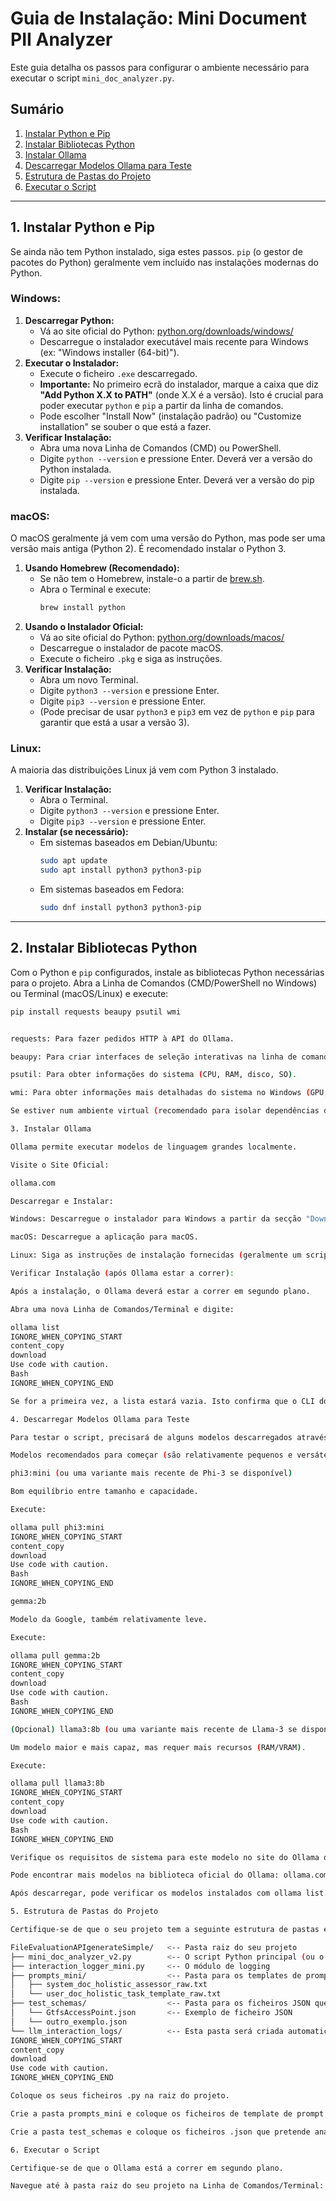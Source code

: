 # Guia de Instalação: Mini Document PII Analyzer

Este guia detalha os passos para configurar o ambiente necessário para executar o script `mini_doc_analyzer.py`.

## Sumário

1.  [Instalar Python e Pip](#1-instalar-python-e-pip)
2.  [Instalar Bibliotecas Python](#2-instalar-bibliotecas-python)
3.  [Instalar Ollama](#3-instalar-ollama)
4.  [Descarregar Modelos Ollama para Teste](#4-descarregar-modelos-ollama-para-teste)
5.  [Estrutura de Pastas do Projeto](#5-estrutura-de-pastas-do-projeto)
6.  [Executar o Script](#6-executar-o-script)

---

## 1. Instalar Python e Pip

Se ainda não tem Python instalado, siga estes passos. `pip` (o gestor de pacotes do Python) geralmente vem incluído nas instalações modernas do Python.

### Windows:

1.  **Descarregar Python:**
    *   Vá ao site oficial do Python: [python.org/downloads/windows/](https://www.python.org/downloads/windows/)
    *   Descarregue o instalador executável mais recente para Windows (ex: "Windows installer (64-bit)").
2.  **Executar o Instalador:**
    *   Execute o ficheiro `.exe` descarregado.
    *   **Importante:** No primeiro ecrã do instalador, marque a caixa que diz **"Add Python X.X to PATH"** (onde X.X é a versão). Isto é crucial para poder executar `python` e `pip` a partir da linha de comandos.
    *   Pode escolher "Install Now" (instalação padrão) ou "Customize installation" se souber o que está a fazer.
3.  **Verificar Instalação:**
    *   Abra uma nova Linha de Comandos (CMD) ou PowerShell.
    *   Digite `python --version` e pressione Enter. Deverá ver a versão do Python instalada.
    *   Digite `pip --version` e pressione Enter. Deverá ver a versão do pip instalada.

### macOS:

O macOS geralmente já vem com uma versão do Python, mas pode ser uma versão mais antiga (Python 2). É recomendado instalar o Python 3.

1.  **Usando Homebrew (Recomendado):**
    *   Se não tem o Homebrew, instale-o a partir de [brew.sh](https://brew.sh/).
    *   Abra o Terminal e execute:
        ```bash
        brew install python
        ```
2.  **Usando o Instalador Oficial:**
    *   Vá ao site oficial do Python: [python.org/downloads/macos/](https://www.python.org/downloads/macos/)
    *   Descarregue o instalador de pacote macOS.
    *   Execute o ficheiro `.pkg` e siga as instruções.
3.  **Verificar Instalação:**
    *   Abra um novo Terminal.
    *   Digite `python3 --version` e pressione Enter.
    *   Digite `pip3 --version` e pressione Enter.
    *   (Pode precisar de usar `python3` e `pip3` em vez de `python` e `pip` para garantir que está a usar a versão 3).

### Linux:

A maioria das distribuições Linux já vem com Python 3 instalado.

1.  **Verificar Instalação:**
    *   Abra o Terminal.
    *   Digite `python3 --version` e pressione Enter.
    *   Digite `pip3 --version` e pressione Enter.
2.  **Instalar (se necessário):**
    *   Em sistemas baseados em Debian/Ubuntu:
        ```bash
        sudo apt update
        sudo apt install python3 python3-pip
        ```
    *   Em sistemas baseados em Fedora:
        ```bash
        sudo dnf install python3 python3-pip
        ```

---

## 2. Instalar Bibliotecas Python

Com o Python e `pip` configurados, instale as bibliotecas Python necessárias para o projeto. Abra a Linha de Comandos (CMD/PowerShell no Windows) ou Terminal (macOS/Linux) e execute:

```bash
pip install requests beaupy psutil wmi


requests: Para fazer pedidos HTTP à API do Ollama.

beaupy: Para criar interfaces de seleção interativas na linha de comandos.

psutil: Para obter informações do sistema (CPU, RAM, disco, SO).

wmi: Para obter informações mais detalhadas do sistema no Windows (GPU, tipo de disco). Nota: Esta biblioteca é específica para Windows.

Se estiver num ambiente virtual (recomendado para isolar dependências de projetos), ative-o antes de executar o comando pip install.

3. Instalar Ollama

Ollama permite executar modelos de linguagem grandes localmente.

Visite o Site Oficial:

ollama.com

Descarregar e Instalar:

Windows: Descarregue o instalador para Windows a partir da secção "Download" e execute-o.

macOS: Descarregue a aplicação para macOS.

Linux: Siga as instruções de instalação fornecidas (geralmente um script curl).

Verificar Instalação (após Ollama estar a correr):

Após a instalação, o Ollama deverá estar a correr em segundo plano.

Abra uma nova Linha de Comandos/Terminal e digite:

ollama list
IGNORE_WHEN_COPYING_START
content_copy
download
Use code with caution.
Bash
IGNORE_WHEN_COPYING_END

Se for a primeira vez, a lista estará vazia. Isto confirma que o CLI do Ollama está a funcionar.

4. Descarregar Modelos Ollama para Teste

Para testar o script, precisará de alguns modelos descarregados através do Ollama. Abra a Linha de Comandos/Terminal.

Modelos recomendados para começar (são relativamente pequenos e versáteis):

phi3:mini (ou uma variante mais recente de Phi-3 se disponível)

Bom equilíbrio entre tamanho e capacidade.

Execute:

ollama pull phi3:mini
IGNORE_WHEN_COPYING_START
content_copy
download
Use code with caution.
Bash
IGNORE_WHEN_COPYING_END

gemma:2b

Modelo da Google, também relativamente leve.

Execute:

ollama pull gemma:2b
IGNORE_WHEN_COPYING_START
content_copy
download
Use code with caution.
Bash
IGNORE_WHEN_COPYING_END

(Opcional) llama3:8b (ou uma variante mais recente de Llama-3 se disponível)

Um modelo maior e mais capaz, mas requer mais recursos (RAM/VRAM).

Execute:

ollama pull llama3:8b
IGNORE_WHEN_COPYING_START
content_copy
download
Use code with caution.
Bash
IGNORE_WHEN_COPYING_END

Verifique os requisitos de sistema para este modelo no site do Ollama ou na página do modelo no ollama.com/library.

Pode encontrar mais modelos na biblioteca oficial do Ollama: ollama.com/library

Após descarregar, pode verificar os modelos instalados com ollama list.

5. Estrutura de Pastas do Projeto

Certifique-se de que o seu projeto tem a seguinte estrutura de pastas e ficheiros:

FileEvaluationAPIgenerateSimple/   <-- Pasta raiz do seu projeto
├── mini_doc_analyzer_v2.py        <-- O script Python principal (ou o nome que lhe deu)
├── interaction_logger_mini.py     <-- O módulo de logging
├── prompts_mini/                  <-- Pasta para os templates de prompt
│   ├── system_doc_holistic_assessor_raw.txt
│   └── user_doc_holistic_task_template_raw.txt
├── test_schemas/                  <-- Pasta para os ficheiros JSON que quer analisar
│   └── GtfsAccessPoint.json       <-- Exemplo de ficheiro JSON
│   └── outro_exemplo.json
└── llm_interaction_logs/          <-- Esta pasta será criada automaticamente pelo logger
IGNORE_WHEN_COPYING_START
content_copy
download
Use code with caution.
IGNORE_WHEN_COPYING_END

Coloque os seus ficheiros .py na raiz do projeto.

Crie a pasta prompts_mini e coloque os ficheiros de template de prompt lá dentro.

Crie a pasta test_schemas e coloque os ficheiros .json que pretende analisar lá.

6. Executar o Script

Certifique-se de que o Ollama está a correr em segundo plano.

Navegue até à pasta raiz do seu projeto na Linha de Comandos/Terminal:

